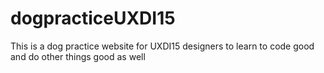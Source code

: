 # dogpracticeUXDI15
This is a dog practice website for UXDI15 designers to learn to code good and do other things good as well
